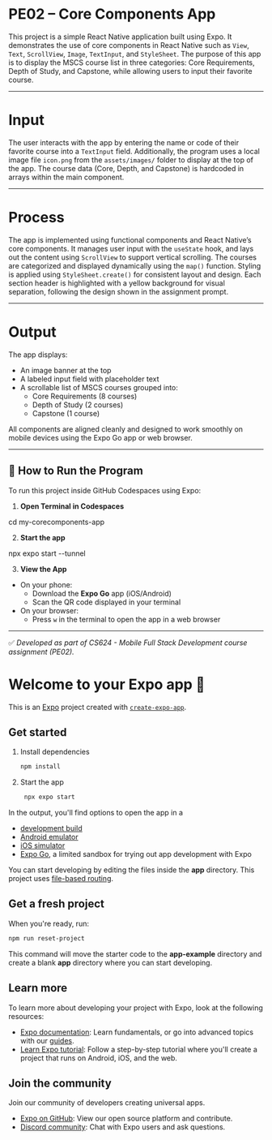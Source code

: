 # PE02 – Core Components App

This project is a simple React Native application built using Expo. It demonstrates the use of core components in React Native such as `View`, `Text`, `ScrollView`, `Image`, `TextInput`, and `StyleSheet`. The purpose of this app is to display the MSCS course list in three categories: Core Requirements, Depth of Study, and Capstone, while allowing users to input their favorite course.

---

# Input

The user interacts with the app by entering the name or code of their favorite course into a `TextInput` field. Additionally, the program uses a local image file `icon.png` from the `assets/images/` folder to display at the top of the app. The course data (Core, Depth, and Capstone) is hardcoded in arrays within the main component.

---

# Process

The app is implemented using functional components and React Native’s core components. It manages user input with the `useState` hook, and lays out the content using `ScrollView` to support vertical scrolling. The courses are categorized and displayed dynamically using the `map()` function. Styling is applied using `StyleSheet.create()` for consistent layout and design. Each section header is highlighted with a yellow background for visual separation, following the design shown in the assignment prompt.

---

# Output

The app displays:
- An image banner at the top
- A labeled input field with placeholder text
- A scrollable list of MSCS courses grouped into:
  - Core Requirements (8 courses)
  - Depth of Study (2 courses)
  - Capstone (1 course)

All components are aligned cleanly and designed to work smoothly on mobile devices using the Expo Go app or web browser.

---

## 🚀 How to Run the Program

To run this project inside GitHub Codespaces using Expo:

1. **Open Terminal in Codespaces**

cd my-corecomponents-app

2. **Start the app**

npx expo start --tunnel


3. **View the App**
- On your phone:
  - Download the **Expo Go** app (iOS/Android)
  - Scan the QR code displayed in your terminal
- On your browser:
  - Press `w` in the terminal to open the app in a web browser

---

✅ *Developed as part of CS624 - Mobile Full Stack Development course assignment (PE02).*






# Welcome to your Expo app 👋

This is an [Expo](https://expo.dev) project created with [`create-expo-app`](https://www.npmjs.com/package/create-expo-app).

## Get started

1. Install dependencies

   ```bash
   npm install
   ```

2. Start the app

   ```bash
    npx expo start
   ```

In the output, you'll find options to open the app in a

- [development build](https://docs.expo.dev/develop/development-builds/introduction/)
- [Android emulator](https://docs.expo.dev/workflow/android-studio-emulator/)
- [iOS simulator](https://docs.expo.dev/workflow/ios-simulator/)
- [Expo Go](https://expo.dev/go), a limited sandbox for trying out app development with Expo

You can start developing by editing the files inside the **app** directory. This project uses [file-based routing](https://docs.expo.dev/router/introduction).

## Get a fresh project

When you're ready, run:

```bash
npm run reset-project
```

This command will move the starter code to the **app-example** directory and create a blank **app** directory where you can start developing.

## Learn more

To learn more about developing your project with Expo, look at the following resources:

- [Expo documentation](https://docs.expo.dev/): Learn fundamentals, or go into advanced topics with our [guides](https://docs.expo.dev/guides).
- [Learn Expo tutorial](https://docs.expo.dev/tutorial/introduction/): Follow a step-by-step tutorial where you'll create a project that runs on Android, iOS, and the web.

## Join the community

Join our community of developers creating universal apps.

- [Expo on GitHub](https://github.com/expo/expo): View our open source platform and contribute.
- [Discord community](https://chat.expo.dev): Chat with Expo users and ask questions.
